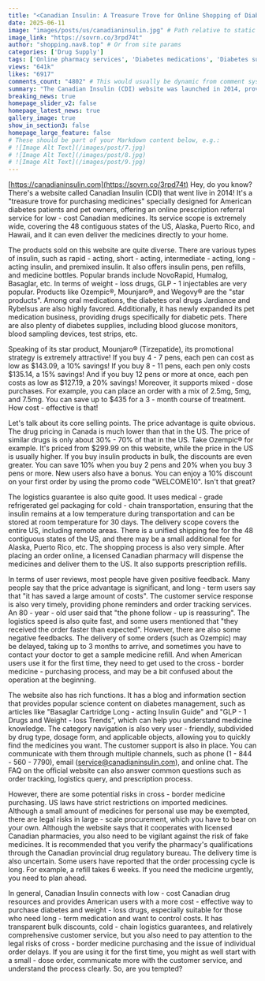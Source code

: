 ```yaml
---
title: "<Canadian Insulin: A Treasure Trove for Online Shopping of Diabetes and Weight Loss Drugs in the US"
date: 2025-06-11
image: "images/posts/us/canadianinsulin.jpg" # Path relative to static or assets
image_link: "https://sovrn.co/3rpd74t"
author: "shopping.nav8.top" # Or from site params
categories: ['Drug Supply']
tags: ['Online pharmacy services', 'Diabetes medications', 'Diabetes supplies', 'Customer service', 'Weight loss medications', 'Pet medications', 'Cold chain logistics support', 'Cross-border drug purchasing']
views: "641k"
likes: "6917"
comments_count: "4802" # This would usually be dynamic from comment system
summary: "The Canadian Insulin (CDI) website was launched in 2014, providing online prescription referral services for low-cost Canadian drugs to American patients. It offers a wide range of products, including insulin and weight-loss pills. There are many promotional offers, with obvious price advantages and good logistics support. Most users have given positive feedback, but there are issues such as delivery delays. There are risks in cross-border drug purchases, and it is suitable for long-term drug users to have a small-dose experience."
breaking_news: true   
homepage_slider_v2: false  
homepage_latest_news: true  
gallery_image: true  
show_in_section3: false
homepage_large_feature: false
# These should be part of your Markdown content below, e.g.:
# ![Image Alt Text](/images/post/7.jpg)
# ![Image Alt Text](/images/post/8.jpg)
# ![Image Alt Text](/images/post/9.jpg)
---
```

[https://canadianinsulin.com](https://sovrn.co/3rpd74t)
Hey, do you know? There's a website called Canadian Insulin (CDI) that went live in 2014! It's a "treasure trove for purchasing medicines" specially designed for American diabetes patients and pet owners, offering an online prescription referral service for low - cost Canadian medicines. Its service scope is extremely wide, covering the 48 contiguous states of the US, Alaska, Puerto Rico, and Hawaii, and it can even deliver the medicines directly to your home.

The products sold on this website are quite diverse. There are various types of insulin, such as rapid - acting, short - acting, intermediate - acting, long - acting insulin, and premixed insulin. It also offers insulin pens, pen refills, and medicine bottles. Popular brands include NovoRapid, Humalog, Basaglar, etc. In terms of weight - loss drugs, GLP - 1 injectables are very popular. Products like Ozempic®, Mounjaro®, and Wegovy® are the "star products". Among oral medications, the diabetes oral drugs Jardiance and Rybelsus are also highly favored. Additionally, it has newly expanded its pet medication business, providing drugs specifically for diabetic pets. There are also plenty of diabetes supplies, including blood glucose monitors, blood sampling devices, test strips, etc.

Speaking of its star product, Mounjaro® (Tirzepatide), its promotional strategy is extremely attractive! If you buy 4 - 7 pens, each pen can cost as low as $143.09, a 10% savings! If you buy 8 - 11 pens, each pen only costs $135.14, a 15% savings! And if you buy 12 pens or more at once, each pen costs as low as $127.19, a 20% savings! Moreover, it supports mixed - dose purchases. For example, you can place an order with a mix of 2.5mg, 5mg, and 7.5mg. You can save up to $435 for a 3 - month course of treatment. How cost - effective is that!

Let's talk about its core selling points. The price advantage is quite obvious. The drug pricing in Canada is much lower than that in the US. The price of similar drugs is only about 30% - 70% of that in the US. Take Ozempic® for example. It's priced from $299.99 on this website, while the price in the US is usually higher. If you buy insulin products in bulk, the discounts are even greater. You can save 10% when you buy 2 pens and 20% when you buy 3 pens or more. New users also have a bonus. You can enjoy a 10% discount on your first order by using the promo code "WELCOME10". Isn't that great?

The logistics guarantee is also quite good. It uses medical - grade refrigerated gel packaging for cold - chain transportation, ensuring that the insulin remains at a low temperature during transportation and can be stored at room temperature for 30 days. The delivery scope covers the entire US, including remote areas. There is a unified shipping fee for the 48 contiguous states of the US, and there may be a small additional fee for Alaska, Puerto Rico, etc. The shopping process is also very simple. After placing an order online, a licensed Canadian pharmacy will dispense the medicines and deliver them to the US. It also supports prescription refills.

In terms of user reviews, most people have given positive feedback. Many people say that the price advantage is significant, and long - term users say that "it has saved a large amount of costs". The customer service response is also very timely, providing phone reminders and order tracking services. An 80 - year - old user said that "the phone follow - up is reassuring". The logistics speed is also quite fast, and some users mentioned that "they received the order faster than expected". However, there are also some negative feedbacks. The delivery of some orders (such as Ozempic) may be delayed, taking up to 3 months to arrive, and sometimes you have to contact your doctor to get a sample medicine refill. And when American users use it for the first time, they need to get used to the cross - border medicine - purchasing process, and may be a bit confused about the operation at the beginning.

The website also has rich functions. It has a blog and information section that provides popular science content on diabetes management, such as articles like "Basaglar Cartridge Long - acting Insulin Guide" and "GLP - 1 Drugs and Weight - loss Trends", which can help you understand medicine knowledge. The category navigation is also very user - friendly, subdivided by drug type, dosage form, and applicable objects, allowing you to quickly find the medicines you want. The customer support is also in place. You can communicate with them through multiple channels, such as phone (1 - 844 - 560 - 7790), email (service@canadianinsulin.com), and online chat. The FAQ on the official website can also answer common questions such as order tracking, logistics query, and prescription process.

However, there are some potential risks in cross - border medicine purchasing. US laws have strict restrictions on imported medicines. Although a small amount of medicines for personal use may be exempted, there are legal risks in large - scale procurement, which you have to bear on your own. Although the website says that it cooperates with licensed Canadian pharmacies, you also need to be vigilant against the risk of fake medicines. It is recommended that you verify the pharmacy's qualifications through the Canadian provincial drug regulatory bureau. The delivery time is also uncertain. Some users have reported that the order processing cycle is long. For example, a refill takes 6 weeks. If you need the medicine urgently, you need to plan ahead.

In general, Canadian Insulin connects with low - cost Canadian drug resources and provides American users with a more cost - effective way to purchase diabetes and weight - loss drugs, especially suitable for those who need long - term medication and want to control costs. It has transparent bulk discounts, cold - chain logistics guarantees, and relatively comprehensive customer service, but you also need to pay attention to the legal risks of cross - border medicine purchasing and the issue of individual order delays. If you are using it for the first time, you might as well start with a small - dose order, communicate more with the customer service, and understand the process clearly. So, are you tempted? 
